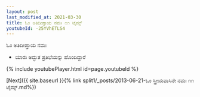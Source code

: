 ```yaml
---
layout: post
last_modified_at: 2021-03-30
title: ಓಂ ಅತಿದೀಪ್ತಾಯ ನಮಃ ೧೧ ಟೈಮ್ಸ್
youtubeId: -25YVhETLS4
---
```

 
 
 ಓಂ ಅತಿದೀಪ್ತಾಯ ನಮಃ  
 
 -  ಯಾರು ಅದ್ಭುತ ಪ್ರತಿಭೆಯನ್ನು ಹೊಂದಿದ್ದಾರೆ 
 
  
 
  
 
 
 
 
 
 


{% include youtubePlayer.html id=page.youtubeId %}
 
[Next]({{ site.baseurl }}{% link  split1/_posts/2013-06-21-ಓಂ ಸ್ತ್ರೀಯವಾಸಿನೇ ನಮಃ ೧೧ ಟೈಮ್ಸ್.md%})
 
